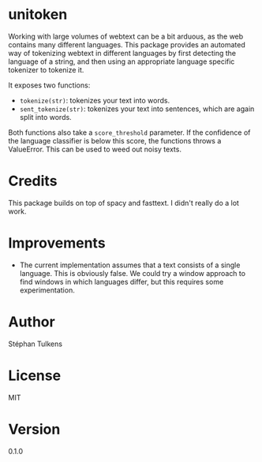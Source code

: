 # unitoken

Working with large volumes of webtext can be a bit arduous, as the web contains many different languages. This package provides an automated way of tokenizing webtext in different languages by first detecting the language of a string, and then using an appropriate language specific tokenizer to tokenize it.

It exposes two functions:
* `tokenize(str)`: tokenizes your text into words.
* `sent_tokenize(str)`: tokenizes your text into sentences, which are again split into words.

Both functions also take a `score_threshold` parameter. If the confidence of the language classifier is below this score, the functions throws a ValueError. This can be used to weed out noisy texts.

# Credits

This package builds on top of spacy and fasttext. I didn't really do a lot work.

# Improvements

* The current implementation assumes that a text consists of a single language. This is obviously false. We could try a window approach to find windows in which languages differ, but this requires some experimentation.

# Author

Stéphan Tulkens

# License

MIT

# Version

0.1.0
